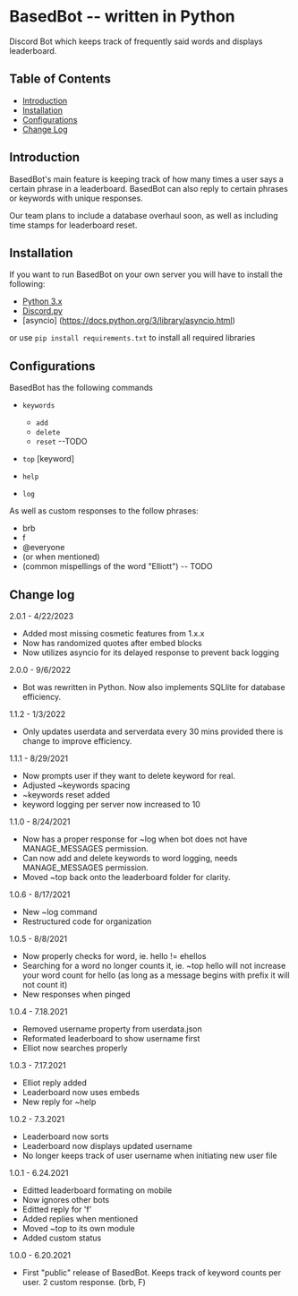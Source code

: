 # BasedBot -- written in Python
Discord Bot which keeps track of frequently said words and displays leaderboard.

## Table of Contents
* [Introduction](#introduction)
* [Installation](#installation)
* [Configurations](#configurations)
* [Change Log](#change-log)

## Introduction
BasedBot's main feature is keeping track of how many times a user says a certain phrase in a leaderboard. 
BasedBot can also reply to certain phrases or keywords with unique responses.

Our team plans to include a database overhaul soon, as well as including time stamps for leaderboard reset.


## Installation
If you want to run BasedBot on your own server you will have to install the following:

* [Python 3.x](https://nodejs.org)
* [Discord.py](https://discord.js.org/#/)
* [asyncio] (https://docs.python.org/3/library/asyncio.html)

or use `pip install requirements.txt` to install all required libraries

## Configurations

BasedBot has the following commands

* `keywords`
  * `add`
  * `delete`
  * `reset` --TODO
  
* `top` [keyword]
* `help`
* `log`

As well as custom responses to the follow phrases:

* brb
* f
* @everyone
* (or when mentioned)
* (common mispellings of the word "Elliott") -- TODO

## Change log
2.0.1 - 4/22/2023
* Added most missing cosmetic features from 1.x.x
* Now has randomized quotes after embed blocks
* Now utilizes asyncio for its delayed response to prevent back logging

2.0.0 - 9/6/2022
* Bot was rewritten in Python. Now also implements SQLlite for database efficiency.

1.1.2 - 1/3/2022
* Only updates userdata and serverdata every 30 mins provided there is change to improve efficiency.

1.1.1 - 8/29/2021
* Now prompts user if they want to delete keyword for real.
* Adjusted ~keywords spacing
* ~keywords reset added
* keyword logging per server now increased to 10

1.1.0 - 8/24/2021
* Now has a proper response for ~log when bot does not have MANAGE_MESSAGES permission.
* Can now add and delete keywords to word logging, needs MANAGE_MESSAGES permission.
* Moved ~top back onto the leaderboard folder for clarity.

1.0.6 - 8/17/2021
* New ~log command
* Restructured code for organization

1.0.5 - 8/8/2021
* Now properly checks for word, ie. hello != ehellos
* Searching for a word no longer counts it, ie. ~top hello will not increase your word count for hello (as long as a message begins with prefix it will not count it)
* New responses when pinged

1.0.4 - 7.18.2021
* Removed username property from userdata.json
* Reformated leaderboard to show username first
* Elliot now searches properly

1.0.3 - 7.17.2021
* Elliot reply added
* Leaderboard now uses embeds
* New reply for ~help

1.0.2 - 7.3.2021
* Leaderboard now sorts
* Leaderboard now displays updated username
* No longer keeps track of user username when initiating new user file

1.0.1 - 6.24.2021
* Editted leaderboard formating on mobile
* Now ignores other bots
* Editted reply for 'f'
* Added replies when mentioned
* Moved ~top to its own module
* Added custom status

1.0.0 - 6.20.2021
* First "public" release of BasedBot. Keeps track of keyword counts per user. 2 custom response. (brb, F)

